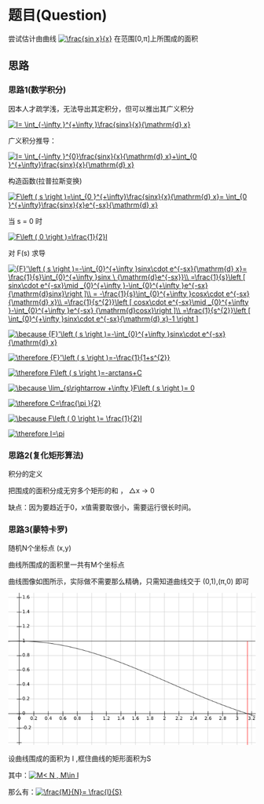 # 题目(Question)
尝试估计由曲线
<a href="https://www.codecogs.com/eqnedit.php?latex=\frac{sin&space;x}{x}" target="_blank"><img src="https://latex.codecogs.com/gif.latex?\frac{sin&space;x}{x}" title="\frac{sin x}{x}" /></a>
在范围[0,π]上所围成的面积

## 思路
### 思路1(数学积分)
因本人才疏学浅，无法导出其定积分，但可以推出其广义积分

<a href="https://www.codecogs.com/eqnedit.php?latex=I=&space;\int_{-\infty&space;}^{&plus;\infty&space;}\frac{sinx}{x}{\mathrm{d}&space;x}" target="_blank"><img src="https://latex.codecogs.com/gif.latex?I=&space;\int_{-\infty&space;}^{&plus;\infty&space;}\frac{sinx}{x}{\mathrm{d}&space;x}" title="I= \int_{-\infty }^{+\infty }\frac{sinx}{x}{\mathrm{d} x}" /></a>

广义积分推导：

<a href="https://www.codecogs.com/eqnedit.php?latex=I=&space;\int_{-\infty&space;}^{0}\frac{sinx}{x}{\mathrm{d}&space;x}&plus;\int_{0&space;}^{&plus;\infty}\frac{sinx}{x}{\mathrm{d}&space;x}" target="_blank"><img src="https://latex.codecogs.com/gif.latex?I=&space;\int_{-\infty&space;}^{0}\frac{sinx}{x}{\mathrm{d}&space;x}&plus;\int_{0&space;}^{&plus;\infty}\frac{sinx}{x}{\mathrm{d}&space;x}" title="I= \int_{-\infty }^{0}\frac{sinx}{x}{\mathrm{d} x}+\int_{0 }^{+\infty}\frac{sinx}{x}{\mathrm{d} x}" /></a>

构造函数(拉普拉斯变换)

<a href="https://www.codecogs.com/eqnedit.php?latex=F\left&space;(&space;s&space;\right&space;)=\int_{0&space;}^{&plus;\infty}\frac{sinx}{x}{\mathrm{d}&space;x}=&space;\int_{0&space;}^{&plus;\infty}\frac{sinx}{x}e^{-sx}{\mathrm{d}&space;x}" target="_blank"><img src="https://latex.codecogs.com/gif.latex?F\left&space;(&space;s&space;\right&space;)=\int_{0&space;}^{&plus;\infty}\frac{sinx}{x}{\mathrm{d}&space;x}=&space;\int_{0&space;}^{&plus;\infty}\frac{sinx}{x}e^{-sx}{\mathrm{d}&space;x}" title="F\left ( s \right )=\int_{0 }^{+\infty}\frac{sinx}{x}{\mathrm{d} x}= \int_{0 }^{+\infty}\frac{sinx}{x}e^{-sx}{\mathrm{d} x}" /></a>

当 s = 0 时

<a href="https://www.codecogs.com/eqnedit.php?latex=F\left&space;(&space;0&space;\right&space;)=\frac{1}{2}I" target="_blank"><img src="https://latex.codecogs.com/gif.latex?F\left&space;(&space;0&space;\right&space;)=\frac{1}{2}I" title="F\left ( 0 \right )=\frac{1}{2}I" /></a>

对 F(s) 求导

<a href="https://www.codecogs.com/eqnedit.php?latex={F}'\left&space;(&space;s&space;\right&space;)=-\int_{0}^{&plus;\infty&space;}sinx\cdot&space;e^{-sx}{\mathrm{d}&space;x}=&space;\frac{1}{s}\int_{0}^{&plus;\infty&space;}sinx&space;\&space;{\mathrm{d}e^{-sx}}\\&space;=\frac{1}{s}\left&space;[&space;sinx\cdot&space;e^{-sx}\mid&space;_{0}^{&plus;\infty&space;}-\int_{0}^{&plus;\infty&space;}e^{-sx}{\mathrm{d}sinx}\right&space;]\\&space;=&space;-\frac{1}{s}\int_{0}^{&plus;\infty&space;}cosx\cdot&space;e^{-sx}{\mathrm{d}&space;x}\\&space;=\frac{1}{s^{2}}\left&space;[&space;cosx\cdot&space;e^{-sx}\mid&space;_{0}^{&plus;\infty&space;}-\int_{0}^{&plus;\infty&space;}e^{-sx}&space;{\mathrm{d}cosx}\right&space;]\\&space;=\frac{1}{s^{2}}\left&space;[&space;\int_{0}^{&plus;\infty&space;}sinx\cdot&space;e^{-sx}{\mathrm{d}&space;x}-1&space;\right&space;]" target="_blank"><img src="https://latex.codecogs.com/gif.latex?{F}'\left&space;(&space;s&space;\right&space;)=-\int_{0}^{&plus;\infty&space;}sinx\cdot&space;e^{-sx}{\mathrm{d}&space;x}=&space;\frac{1}{s}\int_{0}^{&plus;\infty&space;}sinx&space;\&space;{\mathrm{d}e^{-sx}}\\&space;=\frac{1}{s}\left&space;[&space;sinx\cdot&space;e^{-sx}\mid&space;_{0}^{&plus;\infty&space;}-\int_{0}^{&plus;\infty&space;}e^{-sx}{\mathrm{d}sinx}\right&space;]\\&space;=&space;-\frac{1}{s}\int_{0}^{&plus;\infty&space;}cosx\cdot&space;e^{-sx}{\mathrm{d}&space;x}\\&space;=\frac{1}{s^{2}}\left&space;[&space;cosx\cdot&space;e^{-sx}\mid&space;_{0}^{&plus;\infty&space;}-\int_{0}^{&plus;\infty&space;}e^{-sx}&space;{\mathrm{d}cosx}\right&space;]\\&space;=\frac{1}{s^{2}}\left&space;[&space;\int_{0}^{&plus;\infty&space;}sinx\cdot&space;e^{-sx}{\mathrm{d}&space;x}-1&space;\right&space;]" title="{F}'\left ( s \right )=-\int_{0}^{+\infty }sinx\cdot e^{-sx}{\mathrm{d} x}= \frac{1}{s}\int_{0}^{+\infty }sinx \ {\mathrm{d}e^{-sx}}\\ =\frac{1}{s}\left [ sinx\cdot e^{-sx}\mid _{0}^{+\infty }-\int_{0}^{+\infty }e^{-sx}{\mathrm{d}sinx}\right ]\\ = -\frac{1}{s}\int_{0}^{+\infty }cosx\cdot e^{-sx}{\mathrm{d} x}\\ =\frac{1}{s^{2}}\left [ cosx\cdot e^{-sx}\mid _{0}^{+\infty }-\int_{0}^{+\infty }e^{-sx} {\mathrm{d}cosx}\right ]\\ =\frac{1}{s^{2}}\left [ \int_{0}^{+\infty }sinx\cdot e^{-sx}{\mathrm{d} x}-1 \right ]" /></a>

<a href="https://www.codecogs.com/eqnedit.php?latex=\because&space;{F}'\left&space;(&space;s&space;\right&space;)=-\int_{0}^{&plus;\infty&space;}sinx\cdot&space;e^{-sx}{\mathrm{d}&space;x}" target="_blank"><img src="https://latex.codecogs.com/gif.latex?\because&space;{F}'\left&space;(&space;s&space;\right&space;)=-\int_{0}^{&plus;\infty&space;}sinx\cdot&space;e^{-sx}{\mathrm{d}&space;x}" title="\because {F}'\left ( s \right )=-\int_{0}^{+\infty }sinx\cdot e^{-sx}{\mathrm{d} x}" /></a>

<a href="https://www.codecogs.com/eqnedit.php?latex=\therefore&space;{F}'\left&space;(&space;s&space;\right&space;)=-\frac{1}{1&plus;s^{2}}" target="_blank"><img src="https://latex.codecogs.com/gif.latex?\therefore&space;{F}'\left&space;(&space;s&space;\right&space;)=-\frac{1}{1&plus;s^{2}}" title="\therefore {F}'\left ( s \right )=-\frac{1}{1+s^{2}}" /></a>

<a href="https://www.codecogs.com/eqnedit.php?latex=\therefore&space;F\left&space;(&space;s&space;\right&space;)=-arctans&plus;C" target="_blank"><img src="https://latex.codecogs.com/gif.latex?\therefore&space;F\left&space;(&space;s&space;\right&space;)=-arctans&plus;C" title="\therefore F\left ( s \right )=-arctans+C" /></a>

<a href="https://www.codecogs.com/eqnedit.php?latex=\because&space;\lim_{s\rightarrow&space;&plus;\infty&space;}F\left&space;(&space;s&space;\right&space;)=&space;0" target="_blank"><img src="https://latex.codecogs.com/gif.latex?\because&space;\lim_{s\rightarrow&space;&plus;\infty&space;}F\left&space;(&space;s&space;\right&space;)=&space;0" title="\because \lim_{s\rightarrow +\infty }F\left ( s \right )= 0" /></a>

<a href="https://www.codecogs.com/eqnedit.php?latex=\therefore&space;C=\frac{\pi&space;}{2}" target="_blank"><img src="https://latex.codecogs.com/gif.latex?\therefore&space;C=\frac{\pi&space;}{2}" title="\therefore C=\frac{\pi }{2}" /></a>

<a href="https://www.codecogs.com/eqnedit.php?latex=\because&space;F\left&space;(&space;0&space;\right&space;)=&space;\frac{1}{2}I" target="_blank"><img src="https://latex.codecogs.com/gif.latex?\because&space;F\left&space;(&space;0&space;\right&space;)=&space;\frac{1}{2}I" title="\because F\left ( 0 \right )= \frac{1}{2}I" /></a>

<a href="https://www.codecogs.com/eqnedit.php?latex=\therefore&space;I=\pi" target="_blank"><img src="https://latex.codecogs.com/gif.latex?\therefore&space;I=\pi" title="\therefore I=\pi" /></a>


### 思路2(复化矩形算法)

积分的定义

把围成的面积分成无穷多个矩形的和 ， △x -> 0

缺点：因为要趋近于0，x值需要取很小，需要运行很长时间。

### 思路3(蒙特卡罗)

随机N个坐标点 (x,y)

曲线所围成的面积里一共有M个坐标点 

曲线图像如图所示，实际做不需要那么精确，只需知道曲线交于 (0,1),(π,0) 即可

![](https://github.com/A1iyrd/Arithmetic/blob/master/src/other_channels/Second_testB/Monte_Carlo_method.png)

设曲线围成的面积为 I ,框住曲线的矩形面积为S

其中：<a href="https://www.codecogs.com/eqnedit.php?latex=M<&space;N&space;,&space;M\in&space;I" target="_blank"><img src="https://latex.codecogs.com/gif.latex?M<&space;N&space;,&space;M\in&space;I" title="M< N , M\in I" /></a>

那么有：<a href="https://www.codecogs.com/eqnedit.php?latex=\frac{M}{N}=&space;\frac{I}{S}" target="_blank"><img src="https://latex.codecogs.com/gif.latex?\frac{M}{N}=&space;\frac{I}{S}" title="\frac{M}{N}= \frac{I}{S}" /></a>



